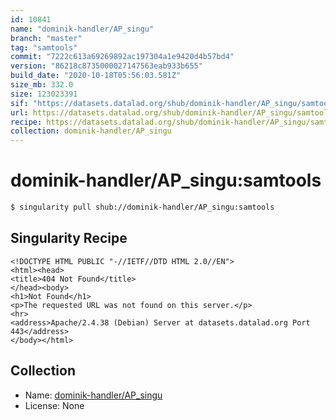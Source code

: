 ```yaml
---
id: 10841
name: "dominik-handler/AP_singu"
branch: "master"
tag: "samtools"
commit: "7222c613a69269892ac197304a1e9420d4b57bd4"
version: "86218c8735000027147563eab933b655"
build_date: "2020-10-18T05:56:03.581Z"
size_mb: 332.0
size: 123023391
sif: "https://datasets.datalad.org/shub/dominik-handler/AP_singu/samtools/2020-10-18-7222c613-86218c87/86218c8735000027147563eab933b655.sif"
url: https://datasets.datalad.org/shub/dominik-handler/AP_singu/samtools/2020-10-18-7222c613-86218c87/
recipe: https://datasets.datalad.org/shub/dominik-handler/AP_singu/samtools/2020-10-18-7222c613-86218c87/Singularity
collection: dominik-handler/AP_singu
---
```


# dominik-handler/AP_singu:samtools

```bash
$ singularity pull shub://dominik-handler/AP_singu:samtools
```

## Singularity Recipe

```singularity
<!DOCTYPE HTML PUBLIC "-//IETF//DTD HTML 2.0//EN">
<html><head>
<title>404 Not Found</title>
</head><body>
<h1>Not Found</h1>
<p>The requested URL was not found on this server.</p>
<hr>
<address>Apache/2.4.38 (Debian) Server at datasets.datalad.org Port 443</address>
</body></html>
```

## Collection

 - Name: [dominik-handler/AP_singu](https://github.com/dominik-handler/AP_singu)
 - License: None

